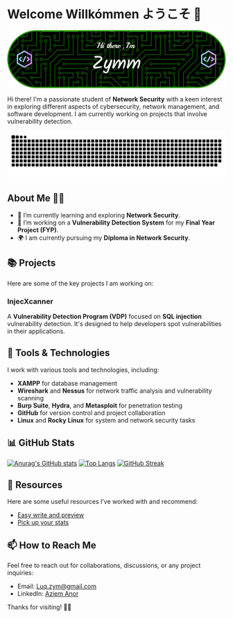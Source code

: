 # Welcome Willkómmen ようこそ 👋

![Banner](https://github.com/L-Azymm/L-Azymm/blob/Assets/github-header-image.png?raw=true)


Hi there! I'm a passionate student of **Network Security** with a keen interest in exploring different aspects of cybersecurity, network management, and software development. I am currently working on projects that involve vulnerability detection.

<picture>
  <source media="(prefers-color-scheme: dark)" srcset="https://raw.githubusercontent.com/Platane/snk/output/github-contribution-grid-snake-dark.svg" />
  <source media="(prefers-color-scheme: light)" srcset="https://raw.githubusercontent.com/Platane/snk/output/github-contribution-grid-snake.svg" />
  <img alt="github-snake" src="https://raw.githubusercontent.com/Platane/snk/output/github-contribution-grid-snake.svg" />
</picture>

## About Me 👨‍💻

- 🌱 I’m currently learning and exploring **Network Security**.
- 🔭 I’m working on a **Vulnerability Detection System** for my **Final Year Project (FYP)**.
- 🌍 I am currently pursuing my **Diploma in Network Security**.

## 📚 Projects

Here are some of the key projects I am working on:

### **InjecXcanner**
   A **Vulnerability Detection Program (VDP)** focused on **SQL injection** vulnerability detection. It's designed to help developers spot vulnerabilities in their applications.

## 🔧 Tools & Technologies

I work with various tools and technologies, including:

- **XAMPP** for database management
- **Wireshark** and **Nessus** for network traffic analysis and vulnerability scanning
- **Burp Suite**, **Hydra**, and **Metasploit** for penetration testing
- **GitHub** for version control and project collaboration
- **Linux** and **Rocky Linux** for system and network security tasks


## 📊 GitHub Stats

[![Anurag's GitHub stats](https://github-readme-stats.vercel.app/api?username=L-Azymm&theme=tokyonight)](https://github.com/anuraghazra/github-readme-stats)
[![Top Langs](https://github-readme-stats.vercel.app/api/top-langs/?username=L-Azymm&layout=donut-vertical&theme=tokyonight)](https://github.com/anuraghazra/github-readme-stats)
[![GitHub Streak](https://streak-stats.demolab.com?user=L-Azymm&theme=tokyonight&border_radius=5)](https://git.io/streak-stats)

## 📝 Resources

Here are some useful resources I’ve worked with and recommend:

- [Easy write and preview](https://readme.so/editor)  
- [Pick up your stats](https://streak-stats.demolab.com/demo/)

## 📫 How to Reach Me

Feel free to reach out for collaborations, discussions, or any project inquiries:

- Email: [Luq.zym@gmail.com](luq.zym@gmail.com)
- LinkedIn: [Aziem Anor](https://linkedin.com/in/aziem-anor-0b0993323)

Thanks for visiting! 👨‍💻
